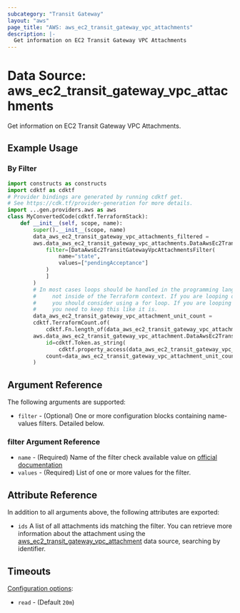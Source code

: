```yaml
---
subcategory: "Transit Gateway"
layout: "aws"
page_title: "AWS: aws_ec2_transit_gateway_vpc_attachments"
description: |-
  Get information on EC2 Transit Gateway VPC Attachments
---
```


# Data Source: aws_ec2_transit_gateway_vpc_attachments

Get information on EC2 Transit Gateway VPC Attachments.

## Example Usage

### By Filter

```python
import constructs as constructs
import cdktf as cdktf
# Provider bindings are generated by running cdktf get.
# See https://cdk.tf/provider-generation for more details.
import ...gen.providers.aws as aws
class MyConvertedCode(cdktf.TerraformStack):
    def __init__(self, scope, name):
        super().__init__(scope, name)
        data_aws_ec2_transit_gateway_vpc_attachments_filtered =
        aws.data_aws_ec2_transit_gateway_vpc_attachments.DataAwsEc2TransitGatewayVpcAttachments(self, "filtered",
            filter=[DataAwsEc2TransitGatewayVpcAttachmentsFilter(
                name="state",
                values=["pendingAcceptance"]
            )
            ]
        )
        # In most cases loops should be handled in the programming language context and
        #     not inside of the Terraform context. If you are looping over something external, e.g. a variable or a file input
        #     you should consider using a for loop. If you are looping over something only known to Terraform, e.g. a result of a data source
        #     you need to keep this like it is.
        data_aws_ec2_transit_gateway_vpc_attachment_unit_count =
        cdktf.TerraformCount.of(
            cdktf.Fn.length_of(data_aws_ec2_transit_gateway_vpc_attachments_filtered.ids))
        aws.data_aws_ec2_transit_gateway_vpc_attachment.DataAwsEc2TransitGatewayVpcAttachment(self, "unit",
            id=cdktf.Token.as_string(
                cdktf.property_access(data_aws_ec2_transit_gateway_vpc_attachments_filtered.ids, [data_aws_ec2_transit_gateway_vpc_attachment_unit_count.index])),
            count=data_aws_ec2_transit_gateway_vpc_attachment_unit_count
        )
```

## Argument Reference

The following arguments are supported:

* `filter` - (Optional) One or more configuration blocks containing name-values filters. Detailed below.

### filter Argument Reference

* `name` - (Required) Name of the filter check available value on [official documentation][1]
* `values` - (Required) List of one or more values for the filter.

## Attribute Reference

In addition to all arguments above, the following attributes are exported:

* `ids` A list of all attachments ids matching the filter. You can retrieve more information about the attachment using the [aws_ec2_transit_gateway_vpc_attachment][2] data source, searching by identifier.

[1]: https://docs.aws.amazon.com/AWSEC2/latest/APIReference/API_DescribeTransitGatewayVpcAttachments.html
[2]: https://registry.terraform.io/providers/hashicorp/aws/latest/docs/data-sources/ec2_transit_gateway_vpc_attachment

## Timeouts

[Configuration options](https://developer.hashicorp.com/terraform/language/resources/syntax#operation-timeouts):

- `read` - (Default `20m`)

<!-- cache-key: cdktf-0.17.0-pre.15 input-94a4a5c01262f3d0b0040f40dfcbae5974b17c833a028dce6e27bdcd796da76f -->

